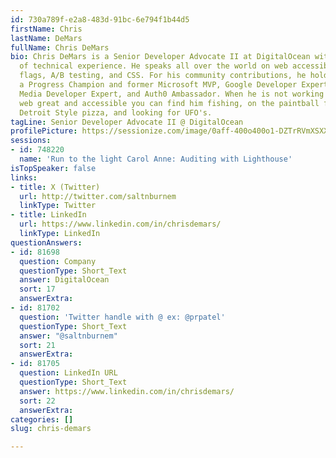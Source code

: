 ```yaml
---
id: 730a789f-e2a8-483d-91bc-6e794f1b44d5
firstName: Chris
lastName: DeMars
fullName: Chris DeMars
bio: Chris DeMars is a Senior Developer Advocate II at DigitalOcean with over 20 years
  of technical experience. He speaks all over the world on web accessibility, feature
  flags, A/B testing, and CSS. For his community contributions, he holds awards as
  a Progress Champion and former Microsoft MVP, Google Developer Expert, Cloudinary
  Media Developer Expert, and Auth0 Ambassador. When he is not working on making the
  web great and accessible you can find him fishing, on the paintball field, rating
  Detroit Style pizza, and looking for UFO's.
tagLine: Senior Developer Advocate II @ DigitalOcean
profilePicture: https://sessionize.com/image/0aff-400o400o1-DZTrRVmXSXXmBCc1HeyCNF.jpg
sessions:
- id: 748220
  name: 'Run to the light Carol Anne: Auditing with Lighthouse'
isTopSpeaker: false
links:
- title: X (Twitter)
  url: http://twitter.com/saltnburnem
  linkType: Twitter
- title: LinkedIn
  url: https://www.linkedin.com/in/chrisdemars/
  linkType: LinkedIn
questionAnswers:
- id: 81698
  question: Company
  questionType: Short_Text
  answer: DigitalOcean
  sort: 17
  answerExtra:
- id: 81702
  question: 'Twitter handle with @ ex: @prpatel'
  questionType: Short_Text
  answer: "@saltnburnem"
  sort: 21
  answerExtra:
- id: 81705
  question: LinkedIn URL
  questionType: Short_Text
  answer: https://www.linkedin.com/in/chrisdemars/
  sort: 22
  answerExtra:
categories: []
slug: chris-demars

---
```

